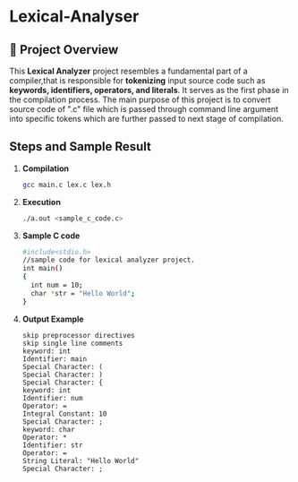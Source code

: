# Lexical-Analyser

## 📌 Project Overview
This **Lexical Analyzer** project resembles a fundamental part of a compiler,that is responsible for **tokenizing** input source code such as **keywords, identifiers, operators, and literals**. It serves as the first phase in the compilation process.
The main purpose of this project is to convert source code of ".c" file which is passed through command line argument into specific tokens which are further passed to next stage of compilation.

## Steps and Sample Result
1. **Compilation**
   ```bash
   gcc main.c lex.c lex.h
   ```
2. **Execution**
   ```bash
   ./a.out <sample_c_code.c>
   ```
3. **Sample C code**
   ```bash
   #include<stdio.h>
   //sample code for lexical analyzer project.
   int main()
   {
     int num = 10;
     char *str = "Hello World";    
   }
   ```
4. **Output Example**
   ```
   skip preprocessor directives
   skip single line comments
   keyword: int 
   Identifier: main
   Special Character: (
   Special Character: )
   Special Character: {
   keyword: int 
   Identifier: num
   Operator: =
   Integral Constant: 10
   Special Character: ;
   keyword: char 
   Operator: *
   Identifier: str
   Operator: =
   String Literal: "Hello World"
   Special Character: ;
   ```

